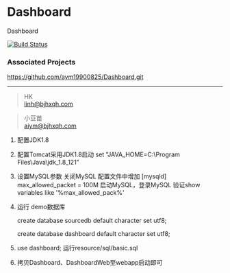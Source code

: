 # Dashboard
Dashboard

[![Build Status](https://travis-ci.org/hklhai/dashboard.svg?branch=master)](https://travis-ci.org/hklhai/dashboard)

### Associated Projects
https://github.com/aym19900825/Dashboard.git

---
> HK  
> linh@bjhxqh.com

> 小豆苗  
> aiym@bjhxqh.com


1. 配置JDK1.8
2. 配置Tomcat采用JDK1.8启动
  set "JAVA_HOME=C:\Program Files\Java\jdk_1.8_121"
3. 设置MySQL参数
  关闭MySQL
  配置文件中增加
  [mysqld]
  max_allowed_packet = 100M
  启动MySQL，登录MySQL 验证show variables like '%max_allowed_pack%'
  
4. 运行 
    demo数据库
    
    create database sourcedb default character set utf8;
    
    create database dashboard default character set utf8;
  

5.  use dashboard;
   运行resource/sql/basic.sql

6. 拷贝Dashboard、DashboardWeb至webapp启动即可

 
